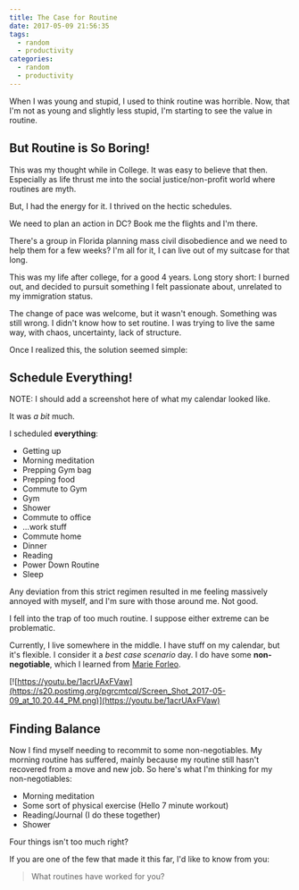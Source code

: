 ```yaml
---
title: The Case for Routine
date: 2017-05-09 21:56:35
tags:
  - random
  - productivity
categories:
  - random
  - productivity
---
```


When I was young and stupid, I used to think routine was horrible. Now, that I'm not as young and slightly less stupid, I'm starting to see the value in routine.

## But Routine is So Boring!

This was my thought while in College. It was easy to believe that then. Especially as life thrust me into the social justice/non-profit world where routines are myth.

But, I had the energy for it. I thrived on the hectic schedules.

We need to plan an action in DC? Book me the flights and I'm there.

There's a group in Florida planning mass civil disobedience and we need to help them for a few weeks? I'm all for it, I can live out of my suitcase for that long.

This was my life after college, for a good 4 years. Long story short: I burned out, and decided to pursuit something I felt passionate about, unrelated to my immigration status.

The change of pace was welcome, but it wasn't enough. Something was still wrong. I didn't know how to set routine. I was trying to live the same way, with chaos, uncertainty, lack of structure.

Once I realized this, the solution seemed simple:

## Schedule Everything!

NOTE: I should add a screenshot here of what my calendar looked like.

It was *a bit* much.

I scheduled **everything**:

* Getting up
* Morning meditation
* Prepping Gym bag
* Prepping food
* Commute to Gym
* Gym
* Shower
* Commute to office
* ...work stuff
* Commute home
* Dinner
* Reading
* Power Down Routine
* Sleep

Any deviation from this strict regimen resulted in me feeling massively annoyed with myself, and I'm sure with those around me. Not good.

I fell into the trap of too much routine. I suppose either extreme can be problematic.

Currently, I live somewhere in the middle. I have stuff on my calendar, but it's flexible. I consider it a *best case scenario* day. I do have some **non-negotiable**, which I learned from [Marie Forleo](https://youtu.be/1acrUAxFVaw).

[![https://youtu.be/1acrUAxFVaw](https://s20.postimg.org/pgrcmtcql/Screen_Shot_2017-05-09_at_10.20.44_PM.png)](https://youtu.be/1acrUAxFVaw)

## Finding Balance

Now I find myself needing to recommit to some non-negotiables. My morning routine has suffered, mainly because my routine still hasn't recovered from a move and new job. So here's what I'm thinking for my non-negotiables:

* Morning meditation
* Some sort of physical exercise (Hello 7 minute workout)
* Reading/Journal (I do these together)
* Shower

Four things isn't too much right?

If you are one of the few that made it this far, I'd like to know from you:

> What routines have worked for you?
